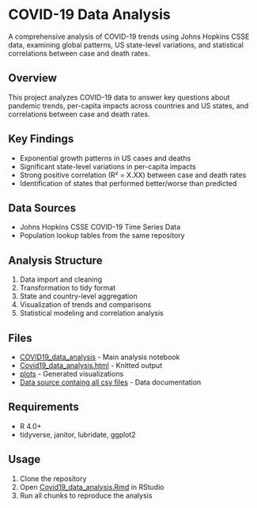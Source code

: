 # COVID-19 Data Analysis

A comprehensive analysis of COVID-19 trends using Johns Hopkins CSSE data, examining global patterns, US state-level variations, and statistical correlations between case and death rates.

## Overview
This project analyzes COVID-19 data to answer key questions about pandemic trends, per-capita impacts across countries and US states, and correlations between case and death rates.

## Key Findings
- Exponential growth patterns in US cases and deaths
- Significant state-level variations in per-capita impacts
- Strong positive correlation (R² = X.XX) between case and death rates
- Identification of states that performed better/worse than predicted

## Data Sources
- Johns Hopkins CSSE COVID-19 Time Series Data
- Population lookup tables from the same repository

## Analysis Structure
1. Data import and cleaning
2. Transformation to tidy format
3. State and country-level aggregation
4. Visualization of trends and comparisons
5. Statistical modeling and correlation analysis

## Files
- [COVID19_data_analysis](COVID19_data_analysis.Rmd) - Main analysis notebook
- [Covid19_data_analysis.html](Covid19_data_analysis.html) - Knitted output
- [plots](plots) - Generated visualizations
- [Data source containg all csv files](https://github.com/CSSEGISandData/COVID-19/tree/master/csse_covid_19_data/csse_covid_19_time_series) - Data documentation

## Requirements
- R 4.0+
- tidyverse, janitor, lubridate, ggplot2

## Usage
1. Clone the repository
2. Open [Covid19_data_analysis.Rmd](Covid19_data_analysis.Rmd) in RStudio
3. Run all chunks to reproduce the analysis


